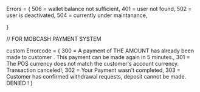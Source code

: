 Errors = {
506 = wallet balance not sufficient,
401 = user not found,
502 = user is deactivated,
504 = currently under maintanance,

} 


// FOR MOBCASH PAYMENT SYSTEM

custom Errorcode = {
300 = A payment of THE AMOUNT has already been made to customer . This payment can be made again in 5 minutes.,
301 = The POS currency does not match the customer's account currency. Transaction canceled!,
302 = Your Payment wasn't completed,
303 = Customer has confirmed withdrawal requests, deposit cannot be made. DENIED !
}